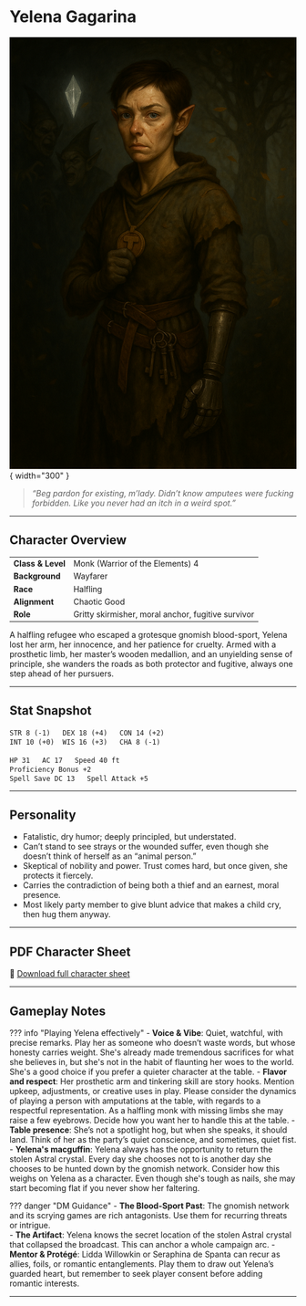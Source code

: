 # Yelena Gagarina

![Yelena Gagarina](assets/yelena-gagarina.png){ width="300" }

> *“Beg pardon for existing, m’lady. Didn’t know amputees were fucking forbidden. Like you never had an itch in a weird spot.”*

---

## Character Overview

|                   |                                      |
| ----------------- | ------------------------------------ |
| **Class & Level** | Monk (Warrior of the Elements) 4     |
| **Background**    | Wayfarer                             |
| **Race**          | Halfling                             |
| **Alignment**     | Chaotic Good                         |
| **Role**          | Gritty skirmisher, moral anchor, fugitive survivor |

A halfling refugee who escaped a grotesque gnomish blood-sport, Yelena lost her arm, her innocence, and her patience for cruelty. Armed with a prosthetic limb, her master’s wooden medallion, and an unyielding sense of principle, she wanders the roads as both protector and fugitive, always one step ahead of her pursuers.

---

## Stat Snapshot

```text
STR 8 (-1)   DEX 18 (+4)   CON 14 (+2)
INT 10 (+0)  WIS 16 (+3)   CHA 8 (-1)

HP 31   AC 17   Speed 40 ft
Proficiency Bonus +2
Spell Save DC 13   Spell Attack +5
```

---

## Personality

* Fatalistic, dry humor; deeply principled, but understated. 
* Can’t stand to see strays or the wounded suffer, even though she doesn’t think of herself as an “animal person.”  
* Skeptical of nobility and power. Trust comes hard, but once given, she protects it fiercely.  
* Carries the contradiction of being both a thief and an earnest, moral presence.  
* Most likely party member to give blunt advice that makes a child cry, then hug them anyway.  

---

## PDF Character Sheet

📄 [Download full character sheet](assets/yelena-gagarina.pdf)

---

## Gameplay Notes

??? info "Playing Yelena effectively"
	- **Voice & Vibe**: Quiet, watchful, with precise remarks. Play her as someone who doesn’t waste words, but whose honesty carries weight. She's already made tremendous sacrifices for what she believes in, but she's not in the habit of flaunting her woes to the world. She's a good choice if you prefer a quieter character at the table.
	- **Flavor and respect**: Her prosthetic arm and tinkering skill are story hooks. Mention upkeep, adjustments, or creative uses in play. Please consider the dynamics of playing a person with amputations at the table, with regards to a respectful representation. As a halfling monk with missing limbs she may raise a few eyebrows. Decide how you want her to handle this at the table.
	- **Table presence**: She’s not a spotlight hog, but when she speaks, it should land. Think of her as the party’s quiet conscience, and sometimes, quiet fist.
	- **Yelena's macguffin**: Yelena always has the opportunity to return the stolen Astral crystal. Every day she chooses not to is another day she chooses to be hunted down by the gnomish network. Consider how this weighs on Yelena as a character. Even though she's tough as nails, she may start becoming flat if you never show her faltering.

??? danger "DM Guidance"
	- **The Blood-Sport Past**: The gnomish network and its scrying games are rich antagonists. Use them for recurring threats or intrigue.  
	- **The Artifact**: Yelena knows the secret location of the stolen Astral crystal that collapsed the broadcast. This can anchor a whole campaign arc.
	- **Mentor & Protégé**: Lidda Willowkin or Seraphina de Spanta can recur as allies, foils, or romantic entanglements. Play them to draw out Yelena’s guarded heart, but remember to seek player consent before adding romantic interests.

---

